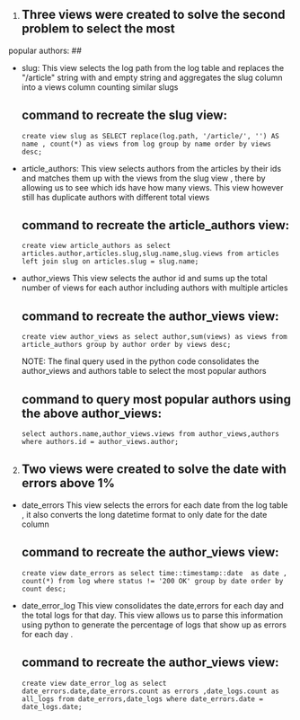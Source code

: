 

1) ## Three  views were created to solve the second problem to select the most
popular authors: ##
 - slug:
     This view selects the log path from the log table and replaces the
     "/article" string with and empty string and aggregates the slug column
     into a views column counting similar slugs

     command to recreate the slug view:
     ----------------------------------
     ``create view slug as SELECT replace(log.path, '/article/', '')
     AS name , count(*) as views from log group by name order by views desc;``

 - article_authors:
     This view selects authors from the articles by their ids and matches them
     up with the views from the slug view , there by allowing us to see which
     ids have how many views.
     This view however still has duplicate authors with different total views

     command to recreate the article_authors view:
     --------------------------------------------
     ``create view article_authors as select
     articles.author,articles.slug,slug.name,slug.views from articles left join
     slug on articles.slug = slug.name;``

 - author_views
     This view selects the author id and sums up the total number of views for
     each author including authors with multiple articles

     command to recreate the author_views view:
     --------------------------------------------
     ``create view author_views as select author,sum(views) as views
     from article_authors group by author order by views desc;``

    NOTE:
    The final query used in the python code consolidates the author_views
    and authors table to select the most popular authors

    command to  query most popular authors using the above author_views:
    --------------------------------------------------------------------
    ``select authors.name,author_views.views from author_views,authors
    where authors.id = author_views.author;``



2) ## Two views were created to solve the date with errors above 1% ##

- date_errors
    This view selects the errors for each date from the log table , it also
    converts the long datetime format to only date for the date column

    command to recreate the author_views view:
    ------------------------------------------
    ``create view date_errors as select time::timestamp::date  as date ,
      count(*) from log where status != '200 OK' group by date order by
      count desc;``

- date_error_log
    This view consolidates the date,errors for each day and the total logs
    for that day. This view allows us to parse this information using python to
    generate the percentage of logs that show up as errors for each day .

    command to recreate the author_views view:
    ------------------------------------------
    ``create view date_error_log as select date_errors.date,date_errors.count
    as errors ,date_logs.count as all_logs from date_errors,date_logs where
    date_errors.date = date_logs.date;``
